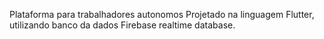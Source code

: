 Plataforma para trabalhadores autonomos
Projetado na linguagem Flutter, utilizando banco da dados Firebase realtime database.
